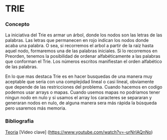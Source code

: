 # TRIE 

### Concepto
La iniciativa del Trie es armar un árbol, donde los nodos son las letras de las palabras. Las letras que permanecen en rojo indican los nodos donde acaba una palabra. O sea, si recorremos el arbol a partir de la raíz hasta aquel nodo, formaremos una de las palabras iniciales. Si lo recorremos en Preorden, tenemos la posibilidad de ordenar alfabéticamente a las palabras que conforman el Trie. Los números escritos manifiestan el orden alfabético de las palabras. 

En lo que mas destaca Trie es en hacer busquedas de una manera muy aceptable que seria con una complejidad lineal o casi lineal, obviamente que depende de las restricciones del problema.
Cuando hacemos en codigo podemos usar arrays o mapas. Cuando usemos mapas no podriamos tener ningun nodo en nulo y si usamos el array los caracteres se separaran y generaran nodos en nulo, de alguna manera sera más rápida la búsqueda pero usaremos más memoria.

### Bibliografia 
[Teoria](https://oiaunlam.wordpress.com/2016/05/02/trie/)
[Video clave] (https://www.youtube.com/watch?v=-urNrIAQnNo)
